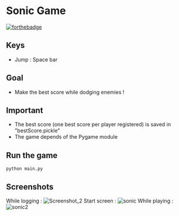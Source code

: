 # Sonic Game
[![forthebadge](https://forthebadge.com/images/badges/made-with-python.svg)](https://forthebadge.com)
## Keys

- Jump : Space bar

## Goal

- Make the best score while dodging enemies !

## Important

- The best score (one best score per player registered) is saved in "bestScore.pickle" 
- The game depends of the Pygame module

## Run the game

```
python main.py
```

## Screenshots

While logging :
![Screenshot_2](https://user-images.githubusercontent.com/82316285/158080310-c3e63a9b-1ad2-4bb5-9312-7bea79446a3a.png)
Start screen :
![sonic](https://user-images.githubusercontent.com/82316285/157952981-d5a32617-6b0a-40ab-965c-142cf0290684.png)
While playing :
![sonic2](https://user-images.githubusercontent.com/82316285/157953048-5c93a8ec-378a-43bd-beef-9b751649593c.png)
